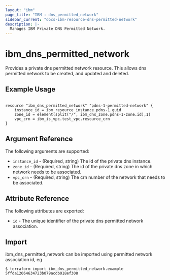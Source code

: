 ```yaml
---
layout: "ibm"
page_title: "IBM : dns_permitted_network"
sidebar_current: "docs-ibm-resource-dns-permitted-network"
description: |-
  Manages IBM Private DNS Permitted Network.
---
```


# ibm\_dns_permitted_network

Provides a private dns permitted network resource. This allows dns permitted network to be created, and updated and deleted.

## Example Usage

```hcl

resource "ibm_dns_permitted_network" "pdns-1-permitted-network" {
    instance_id = ibm_resource_instance.pdns-1.guid
    zone_id = element(split("/", ibm_dns_zone.pdns-1-zone.id),1)
    vpc_crn = ibm_is_vpc.test_vpc.resource_crn
}

```

## Argument Reference

The following arguments are supported:

* `instance_id` - (Required, string) The id of the private dns instance. 
* `zone_id` - (Required, string) The id of the private dns zone in which network needs to be associated.
* `vpc_crn` -  (Required, string) The crn number of the network that needs to be associated.

## Attribute Reference

The following attributes are exported:

* `id` - The unique identifier of the private dns permitted network association.


## Import

ibm_dns_permitted_network can be imported using permitted network association id, eg

```
$ terraform import ibm_dns_permitted_network.example 5ffda12064634723b079acdb018ef308
```